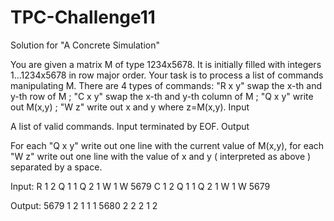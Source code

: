 TPC-Challenge11
===============

Solution for "A Concrete Simulation"

You are given a matrix M of type 1234x5678. It is initially filled with integers 1...1234x5678 in row major order. Your task is to process a list of commands manipulating M. There are 4 types of commands:
"R x y" swap the x-th and y-th row of M ;
"C x y" swap the x-th and y-th column of M ;
"Q x y" write out M(x,y) ;
"W z" write out x and y where z=M(x,y).
Input

A list of valid commands. Input terminated by EOF.
Output

For each "Q x y" write out one line with the current value of M(x,y), for each "W z" write out one line with the value of x and y ( interpreted as above ) separated by a space.

Input:
R 1 2
Q 1 1
Q 2 1
W 1
W 5679
C 1 2
Q 1 1
Q 2 1
W 1
W 5679

Output:
5679
1
2 1
1 1
5680
2
2 2
1 2



